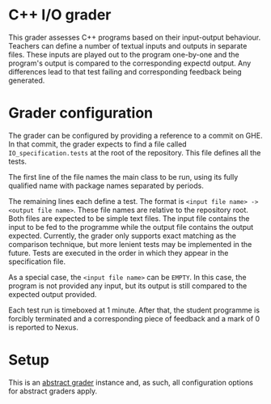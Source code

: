 # C++ I/O grader
This grader assesses C++ programs based on their input-output behaviour.
Teachers can define a number of textual inputs and outputs in separate files.
These inputs are played out to the program one-by-one and the program's output
is compared to the corresponding expectd output. Any differences lead to that
test failing and corresponding feedback being generated.

# Grader configuration
The grader can be configured by providing a reference to a commit on GHE. In that
commit, the grader expects to find a file called `IO_specification.tests` at the
root of the repository. This file defines all the tests.

The first line of the file names the main class to be run, using its fully
qualified name with package names separated by periods.

The remaining lines each define a test. The format is `<input file name> -> <output file name>`.
These file names are relative to the repository root. Both files are expected to
be simple text files. The input file contains the input to be fed to the programme
while the output file contains the output expected. Currently, the grader only
supports exact matching as the comparison technique, but more lenient tests may
be implemented in the future. Tests are executed in the order in which they
appear in the specification file.

As a special case, the `<input file name>` can be `EMPTY`. In this case, the
program is not provided any input, but its output is still compared to the
expected output provided.

Each test run is timeboxed at 1 minute. After that, the student programme is
forcibly terminated and a corresponding piece of feedback and a mark of 0 is
reported to Nexus.

# Setup
This is an [abstract grader](../abstract-grader/README.md) instance and, as such,
all configuration options for abstract graders apply.
